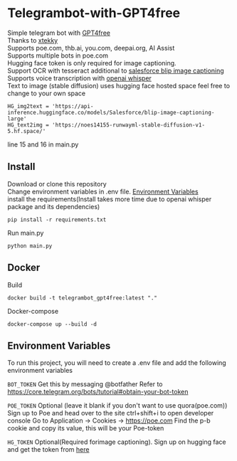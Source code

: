 # Telegrambot-with-GPT4free
Simple telegram bot with [GPT4free](https://github.com/xtekky/gpt4free)   
Thanks to [xtekky](https://github.com/xtekky)  
Supports poe.com, thb.ai, you.com, deepai.org, AI Assist   
Supports multiple bots in poe.com   
Hugging face token is only required for image captioning.    
Support OCR with tesseract additional to [salesforce blip image captioning](https://huggingface.co/Salesforce/blip-image-captioning-large)    
Supports voice transcription with [openai whisper](https://github.com/openai/whisper)    
Text to image (stable diffusion) uses hugging face hosted space feel free to change to your own space   
```
HG_img2text = 'https://api-inference.huggingface.co/models/Salesforce/blip-image-captioning-large'    
HG_text2img = 'https://noes14155-runwayml-stable-diffusion-v1-5.hf.space/'     
```
line 15 and 16 in main.py


       

## Install


Download or clone this repository   
Change environment variables in .env file. [Environment Variables](#environment-variables)   
install the requirements(Install takes more time due to openai whisper package and its dependencies)    
```
pip install -r requirements.txt
```
Run main.py
```
python main.py
```
## Docker
Build
```
docker build -t telegrambot_gpt4free:latest "." 
```
Docker-compose
```
docker-compose up --build -d
```



## Environment Variables

To run this project, you will need to create a .env file and add the following environment variables   

`BOT_TOKEN`
Get this by messaging @botfather Refer to https://core.telegram.org/bots/tutorial#obtain-your-bot-token

`POE_TOKEN`
Optional (leave it blank if you don't want to use quora(poe.com))
Sign up to Poe and head over to the site
ctrl+shift+i to open developer console
Go to Application -> Cookies -> https://poe.com
Find the p-b cookie and copy its value, this will be your Poe-token

`HG_TOKEN`
Optional(Required forimage captioning). Sign up on hugging face and get the token from [here](https://huggingface.co/settings/tokens)